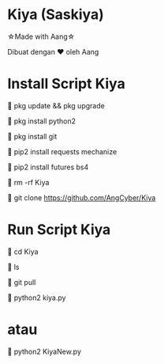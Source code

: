 # Kiya (Saskiya)
☆Made with Aang☆

Dibuat dengan ♥️ oleh Aang

# Install Script Kiya
📎 pkg update && pkg upgrade

📎 pkg install python2

📎 pkg install git

📎 pip2 install requests mechanize

📎 pip2 install futures bs4

📎 rm -rf Kiya

📎 git clone https://github.com/AngCyber/Kiya

# Run Script Kiya
📎 cd Kiya

📎 ls

📎 git pull

📎 python2 kiya.py 
# atau 
📎 python2 KiyaNew.py
